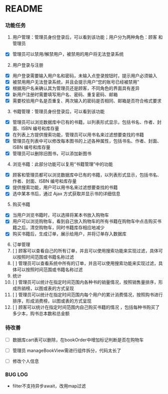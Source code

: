 # README

### 功能任务

1. 用户管理：管理员身份登录后，可以看到该功能；用户分为两种角色：顾客
和管理员
- [x] 管理员可以禁用/解禁用户，被禁用的用户将无法登录系统
2. 用户登录与注册
- [x] 用户登录需要输入用户名和密码，未输入点登录按钮时，提示用户必须输入
- [x] 被禁用用户无法登录系统，并且会提示用户“您的账号已经被禁用”
- [x] 根据用户名来确认其为管理员还是顾客，不同角色的界面具有差异
- [x] 新用户注册时需要填写用户名、密码、重复密码、邮箱
- [x] 需要校验用户名是否重复、两次输入的密码是否相同、邮箱是否符合格式要求
3. 书籍管理：管理员身份登录后，可以看到该功能
- [x] 管理员可以浏览数据库中已有的书籍，以列表形式显示，包括书名、作者、封面、ISBN 编号和库存量
- [x] 在列表上方提供搜索功能，管理员可以用书名来过滤想要查找的书籍
- [x] 管理员在列表中可以修改每本图书的上述各种属性，包括书名、作者、封面、ISBN 编号和库存量
- [x] 管理员可以删除旧图书，可以添加新图书
4. 浏览书籍：此部分功能可以复用“书籍管理”中的功能
- [x] 顾客和管理员都可以浏览数据库中已有的书籍，以列表形式显示，包括书名、作者、封面、ISBN 编号和库存量
- [x] 提供搜索功能，用户可以用书名来过滤想要查找的书籍
- [x] 选中某本书后，通过 Ajax 方式获取并显示书的详细信息
5. 购买书籍
- [x] 当用户浏览书籍时，可以选择将某本书放入购物车
- [x] 用户可以浏览购物车，看到自己放入购物车的所有书籍在购物车中点击购买书籍之后，清空购物车，同时书籍库存相应地减少
- [x] 购买书籍后，生成订单，展示给用户，并将订单存入数据库
6. 订单管理
7. [ ] 顾客可以查看自己的所有订单，并且可以使用搜索功能来实现过滤，具体可以按照时间范围或书籍名称过滤
8. [ ] 管理员可以查看系统中所有的订单，并且可以使用搜索功能来实现过滤，具体可以按照时间范围或书籍名称过滤
9. 统计
10. [ ] 管理员可以统计在指定时间范围内各种书的销量情况，按照销售量排序，形成热销榜，以图或表的方式呈现
11. [ ] 管理员可以统计在指定时间范围内每个用户的累计消费情况，按照购书进行排序，形成消费榜，以图或表的方式呈现
12. [ ] 顾客可以统计在指定时间范围内自己购买书籍的情况 ，包括每种书购买了多少本，购书总本数和总金额 





### 待改善

- [ ] 数据库cart表可以删除，在bookOrder中增加标记判断是否在购物车
- [ ] 管理员 manageBookView需进行组件拆分，代码太长了
- [ ] 修改个人信息



### BUG LOG

* filter不支持异步await，改用map过滤